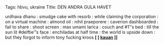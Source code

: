 Tags: hbvu, ukraine
Title: DEN ANDRA GULA HAVET
  
urdhava dhanu : smudge cake with resorb : while claiming the corporation : on a virtual machine : almond oil : nihil praeporere : caverion dashboarded : fail to share : shoot screen : max umami larica : couch and #1™s bed : till the sun lit #delftie™s face : enchiladas at half time : the world is upside down : but they forgot to inform tony fucking kroos
**[ [ [kauan](https://kauan.bandcamp.com) ]]**